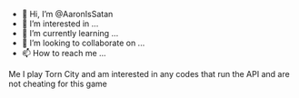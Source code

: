 - 👋 Hi, I’m @AaronIsSatan
- 👀 I’m interested in ...
- 🌱 I’m currently learning ...
- 💞️ I’m looking to collaborate on ...
- 📫 How to reach me ...

<!---
AaronIsSatan/AaronIsSatan is a ✨ special ✨ repository because its `README.md` (this file) appears on your GitHub profile.
You can click the Preview link to take a look at your changes.
--->
Me I play Torn City and am interested in any codes that run the API and are not cheating for this game


